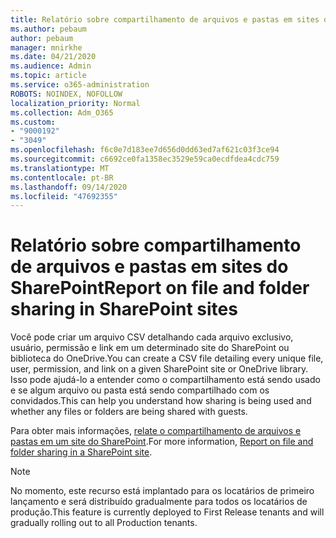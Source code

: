 ```yaml
---
title: Relatório sobre compartilhamento de arquivos e pastas em sites do SharePoint
ms.author: pebaum
author: pebaum
manager: mnirkhe
ms.date: 04/21/2020
ms.audience: Admin
ms.topic: article
ms.service: o365-administration
ROBOTS: NOINDEX, NOFOLLOW
localization_priority: Normal
ms.collection: Adm_O365
ms.custom:
- "9000192"
- "3049"
ms.openlocfilehash: f6c0e7d183ee7d656d0dd63ed7af621c03f3ce94
ms.sourcegitcommit: c6692ce0fa1358ec3529e59ca0ecdfdea4cdc759
ms.translationtype: MT
ms.contentlocale: pt-BR
ms.lasthandoff: 09/14/2020
ms.locfileid: "47692355"
---
```

# <a name="report-on-file-and-folder-sharing-in-sharepoint-sites"></a><span data-ttu-id="19104-102">Relatório sobre compartilhamento de arquivos e pastas em sites do SharePoint</span><span class="sxs-lookup"><span data-stu-id="19104-102">Report on file and folder sharing in SharePoint sites</span></span>

<span data-ttu-id="19104-103">Você pode criar um arquivo CSV detalhando cada arquivo exclusivo, usuário, permissão e link em um determinado site do SharePoint ou biblioteca do OneDrive.</span><span class="sxs-lookup"><span data-stu-id="19104-103">You can create a CSV file detailing every unique file, user, permission, and link on a given SharePoint site or OneDrive library.</span></span> <span data-ttu-id="19104-104">Isso pode ajudá-lo a entender como o compartilhamento está sendo usado e se algum arquivo ou pasta está sendo compartilhado com os convidados.</span><span class="sxs-lookup"><span data-stu-id="19104-104">This can help you understand how sharing is being used and whether any files or folders are being shared with guests.</span></span>

<span data-ttu-id="19104-105">Para obter mais informações, [relate o compartilhamento de arquivos e pastas em um site do SharePoint](https://docs.microsoft.com/sharepoint/sharing-reports).</span><span class="sxs-lookup"><span data-stu-id="19104-105">For more information, [Report on file and folder sharing in a SharePoint site](https://docs.microsoft.com/sharepoint/sharing-reports).</span></span>

> [!NOTE]
> <span data-ttu-id="19104-106">No momento, este recurso está implantado para os locatários de primeiro lançamento e será distribuído gradualmente para todos os locatários de produção.</span><span class="sxs-lookup"><span data-stu-id="19104-106">This feature is currently deployed to First Release tenants and will gradually rolling out to all Production tenants.</span></span>